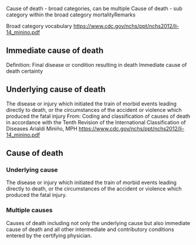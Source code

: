 Cause of death - broad categories, can be multiple
Cause of death - sub category within the broad category
mortalityRemarks 

Broad category vocabulary
https://www.cdc.gov/nchs/ppt/nchs2012/li-14_minino.pdf

## Immediate cause of death ##
Definition: Final disease or condition resulting in death
Immediate cause of death certainty 

## Underlying cause of death ##
The disease or injury which initiated the train of morbid events leading directly to death, or the circumstances of the accident or violence which produced the fatal injury
From: Coding and classification of causes of death in accordance with the Tenth Revision of the International Classification of Diseases Arialdi Miniño, MPH
https://www.cdc.gov/nchs/ppt/nchs2012/li-14_minino.pdf 

## Cause of death ##
### Underlying cause ###
The disease or injury which initiated the train of morbid events leading directly to death, or the circumstances of the accident or violence which produced the fatal injury.

### Multiple causes ##
Causes of death including not only the underlying cause but also immediate cause of death and all other intermediate and contributory conditions entered by the certifying physician.


                                         
